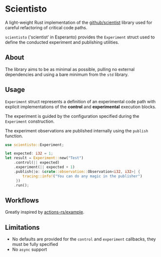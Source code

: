 # Scientisto
A light-weight Rust implementation of the [github/scientist](https://github.com/github/scientist) library used for careful refactoring of critical code paths.

`scientisto` ('scientist' in Esperanto) provides the `Experiment` struct used to define the conducted experiment and publishing utilities.

## About

The library aims to be as minimal as possible, pulling no external dependencies and using a bare minimum from the `std` library.

## Usage
`Experiment` struct represents a definition of an experimental code path with explicit implementations of the **control** and **experimental** execution blocks.

The experiment is guided by the configuration specified during the `Experiment` construction.

The experiment observations are published internally using the `publish` function.
```rust
use scientisto::Experiment;

let expected: i32 = 1;
let result = Experiment::new("Test")
    .control(|| expected)
    .experiment(|| expected + 1)
    .publish(|o: &crate::observation::Observation<i32, i32>| {
        tracing::info!("You can do any magic in the publisher")
     })
    .run();
```

## Workflows
Greatly inspired by [actions-rs/example](https://github.com/actions-rs/example).


## Limitations
- No defaults are provided for the `control` and `experiment` callbacks, they must be fully specified
- No `async` support
